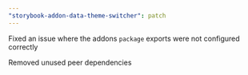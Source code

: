 ```yaml
---
"storybook-addon-data-theme-switcher": patch
---
```


Fixed an issue where the addons `package` exports were not configured correctly

Removed unused peer dependencies
